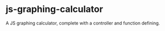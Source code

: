 # js-graphing-calculator
 A JS graphing calculator, complete with a controller and function defining.
